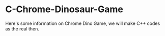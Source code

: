 # C-Chrome-Dinosaur-Game
Here's some information on Chrome Dino Game, we will make C++ codes as the real then.
